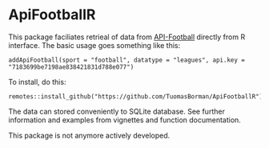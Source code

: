 # ApiFootballR

This package faciliates retrieal of data from [API-Football](https://www.api-football.com/sports#) directly from R interface.
The basic usage goes something like this:

```
addApiFootball(sport = "football", datatype = "leagues", api.key = "7183699be7198ae838421831d788e077")
```

To install, do this:

```
remotes::install_github("https://github.com/TuomasBorman/ApiFootballR")
```

The data can stored conveniently to SQLite database.
See further information and examples from vignettes and function documentation.

This package is not anymore actively developed.
